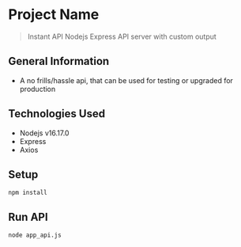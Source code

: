 # Project Name
> Instant API
> Nodejs Express API server with custom output

## General Information
- A no frills/hassle api, that can be used for testing or upgraded for production

## Technologies Used
- Nodejs v16.17.0
- Express
- Axios

## Setup
`npm install`

## Run API
`node app_api.js`